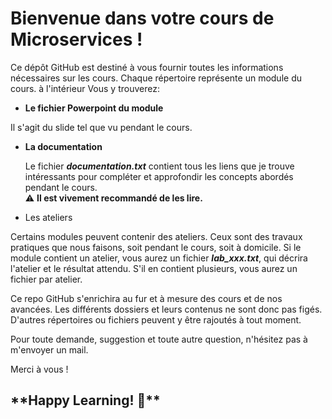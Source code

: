 # **Bienvenue dans votre cours de Microservices !**
Ce dépôt GitHub est destiné à vous fournir toutes les informations nécessaires sur les cours. 
Chaque répertoire représente un module du cours. à l'intérieur Vous y trouverez:
-  **Le fichier Powerpoint du module**

  Il s'agit du slide tel que vu pendant le cours.
  
-  **La documentation**
  
    Le fichier ***documentation.txt*** contient tous les liens que je trouve intéressants pour compléter et approfondir les concepts abordés pendant le cours.      
  ⚠️ **Il est vivement recommandé de les lire.**

- Les ateliers

Certains modules peuvent contenir des ateliers. Ceux sont des travaux pratiques que nous faisons, soit pendant le cours, soit à domicile. Si le module contient un atelier, vous aurez un fichier ***lab_xxx.txt***, qui décrira l'atelier et le résultat attendu. S'il en contient plusieurs, vous aurez un fichier par atelier.

Ce repo GitHub s'enrichira au fur et à mesure des cours et de nos avancées. Les différents dossiers et leurs contenus ne sont donc pas figés. D'autres répertoires ou fichiers peuvent y être rajoutés à tout moment.

Pour toute demande, suggestion et toute autre question, n'hésitez pas à m'envoyer un mail.

Merci à vous !

 <h2>**Happy Learning! 🙂**</h2
